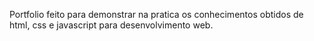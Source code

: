 Portfolio feito para demonstrar na pratica os conhecimentos obtidos de html, css e javascript para desenvolvimento web.

